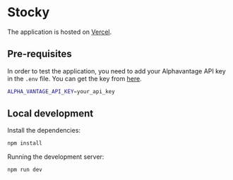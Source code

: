 # Stocky

The application is hosted on [Vercel](https://stocky-delta.vercel.app).

## Pre-requisites

In order to test the application, you need to add your Alphavantage API key in the `.env` file. You can get the key from [here](https://www.alphavantage.co/support/#api-key).

```bash
ALPHA_VANTAGE_API_KEY=your_api_key
```

## Local development

Install the dependencies:

```bash
npm install
```

Running the development server:

```bash
npm run dev
```
